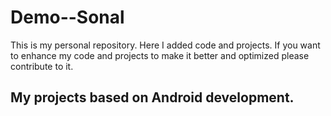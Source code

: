 # Demo--Sonal
This is my personal repository. Here I added code and projects.
If you want to enhance my code and projects to make it better and optimized please contribute to it.
## My projects based on Android development.
